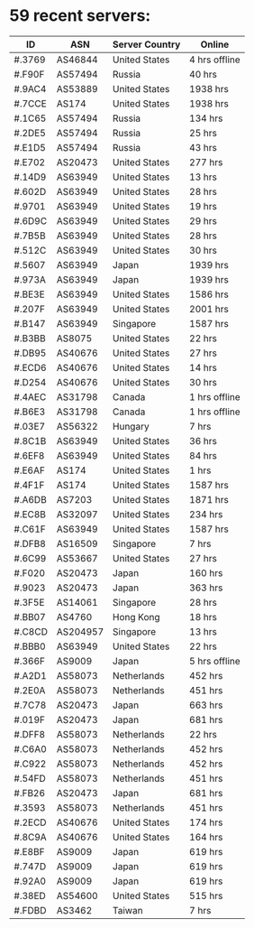 # 59 recent servers:

| ID | ASN | Server Country | Online |
| ------ | ------ | ------ | ------ |
| #.3769 | AS46844 | United States | 4 hrs offline |
| #.F90F | AS57494 | Russia | 40 hrs |
| #.9AC4 | AS53889 | United States | 1938 hrs |
| #.7CCE | AS174 | United States | 1938 hrs |
| #.1C65 | AS57494 | Russia | 134 hrs |
| #.2DE5 | AS57494 | Russia | 25 hrs |
| #.E1D5 | AS57494 | Russia | 43 hrs |
| #.E702 | AS20473 | United States | 277 hrs |
| #.14D9 | AS63949 | United States | 13 hrs |
| #.602D | AS63949 | United States | 28 hrs |
| #.9701 | AS63949 | United States | 19 hrs |
| #.6D9C | AS63949 | United States | 29 hrs |
| #.7B5B | AS63949 | United States | 28 hrs |
| #.512C | AS63949 | United States | 30 hrs |
| #.5607 | AS63949 | Japan | 1939 hrs |
| #.973A | AS63949 | Japan | 1939 hrs |
| #.BE3E | AS63949 | United States | 1586 hrs |
| #.207F | AS63949 | United States | 2001 hrs |
| #.B147 | AS63949 | Singapore | 1587 hrs |
| #.B3BB | AS8075 | United States | 22 hrs |
| #.DB95 | AS40676 | United States | 27 hrs |
| #.ECD6 | AS40676 | United States | 14 hrs |
| #.D254 | AS40676 | United States | 30 hrs |
| #.4AEC | AS31798 | Canada | 1 hrs offline |
| #.B6E3 | AS31798 | Canada | 1 hrs offline |
| #.03E7 | AS56322 | Hungary | 7 hrs |
| #.8C1B | AS63949 | United States | 36 hrs |
| #.6EF8 | AS63949 | United States | 84 hrs |
| #.E6AF | AS174 | United States | 1 hrs |
| #.4F1F | AS174 | United States | 1587 hrs |
| #.A6DB | AS7203 | United States | 1871 hrs |
| #.EC8B | AS32097 | United States | 234 hrs |
| #.C61F | AS63949 | United States | 1587 hrs |
| #.DFB8 | AS16509 | Singapore | 7 hrs |
| #.6C99 | AS53667 | United States | 27 hrs |
| #.F020 | AS20473 | Japan | 160 hrs |
| #.9023 | AS20473 | Japan | 363 hrs |
| #.3F5E | AS14061 | Singapore | 28 hrs |
| #.BB07 | AS4760 | Hong Kong | 18 hrs |
| #.C8CD | AS204957 | Singapore | 13 hrs |
| #.BBB0 | AS63949 | United States | 22 hrs |
| #.366F | AS9009 | Japan | 5 hrs offline |
| #.A2D1 | AS58073 | Netherlands | 452 hrs |
| #.2E0A | AS58073 | Netherlands | 451 hrs |
| #.7C78 | AS20473 | Japan | 663 hrs |
| #.019F | AS20473 | Japan | 681 hrs |
| #.DFF8 | AS58073 | Netherlands | 22 hrs |
| #.C6A0 | AS58073 | Netherlands | 452 hrs |
| #.C922 | AS58073 | Netherlands | 452 hrs |
| #.54FD | AS58073 | Netherlands | 451 hrs |
| #.FB26 | AS20473 | Japan | 681 hrs |
| #.3593 | AS58073 | Netherlands | 451 hrs |
| #.2ECD | AS40676 | United States | 174 hrs |
| #.8C9A | AS40676 | United States | 164 hrs |
| #.E8BF | AS9009 | Japan | 619 hrs |
| #.747D | AS9009 | Japan | 619 hrs |
| #.92A0 | AS9009 | Japan | 619 hrs |
| #.38ED | AS54600 | United States | 515 hrs |
| #.FDBD | AS3462 | Taiwan | 7 hrs |

